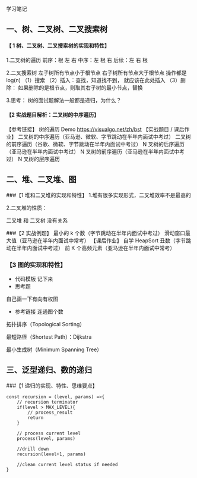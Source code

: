 学习笔记
## 一、树、二叉树、二叉搜索树
#### 【 1 树、二叉树、二叉搜索树的实现和特性】
1.二叉树的遍历
前序：根 左 右
中序：左 根 右
后续：左 右 根

2.二叉搜索树
左子树所有节点小于根节点
右子树所有节点大于根节点
操作都是log(n)
（1）搜索
（2）插入：查找，知道找不到， 就应该在此处插入
（3）删除：
    如果删除的是根节点，则取其右子树的最小节点，替换
    
3.思考： 树的面试题解法一般都是递归，为什么？

#### 【2 实战题目解析：二叉树的中序遍历】
【参考链接】
树的遍历 Demo https://visualgo.net/zh/bst
【实战题目 / 课后作业】
二叉树的中序遍历（亚马逊、微软、字节跳动在半年内面试中考过）
二叉树的前序遍历（谷歌、微软、字节跳动在半年内面试中考过）
N 叉树的后序遍历（亚马逊在半年内面试中考过）
N 叉树的前序遍历（亚马逊在半年内面试中考过）
N 叉树的层序遍历

## 二、堆、二叉堆、图
###【1 堆和二叉堆的实现和特性】
1.堆有很多实现形式，二叉堆效率不是最高的

2.二叉堆的性质：

二叉堆 和 二叉树 没有关系

###【2 实战例题】
最小的 k 个数（字节跳动在半年内面试中考过）
滑动窗口最大值（亚马逊在半年内面试中常考）
【课后作业】
自学 HeapSort
丑数（字节跳动在半年内面试中考过）
前 K 个高频元素（亚马逊在半年内面试中常考）

### 【3 图的实现和特性】
* 代码模板 记下来
* 思考题

自己画一下有向有权图
* 参考链接
连通图个数 

拓扑排序（Topological Sorting）
 
最短路径（Shortest Path）：Dijkstra 

最小生成树（Minimum Spanning Tree） 


## 三、泛型递归、数的递归
###【1 递归的实现、特性、思维要点】
```$xslt
const recursion = (level, params) =>{   
    // recursion terminator   
    if(level > MAX_LEVEL){     
        // process_result     
        return    
    }   

    // process current level   
    process(level, params)   

    //drill down   
    recursion(level+1, params)   

    //clean current level status if needed   
}
```
